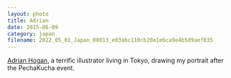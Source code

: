 ```yaml
---
layout: photo
title: Adrian
date: 2015-06-09
category: japan
filename: 2022_05_01_Japan_00013_e03abc110cb20a1e6ca9e4b5d9aef035
---
```

[Adrian Hogan](http://www.adrianhogan.com), a terrific illustrator living in
Tokyo, drawing my portrait after the PechaKucha event.
